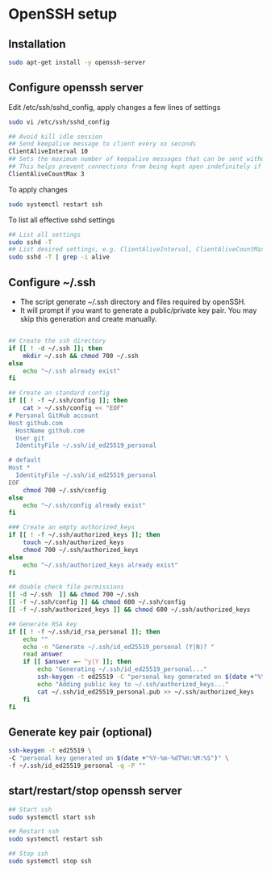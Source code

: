 # OpenSSH setup

## Installation
```bash
sudo apt-get install -y openssh-server
```

## Configure openssh server 
Edit /etc/ssh/sshd_config, apply changes a few lines of settings
```bash
sudo vi /etc/ssh/sshd_config
```

```bash
## Avoid kill idle session
## Send keepalive message to client every xx seconds
ClientAliveInterval 10
## Sets the maximum number of keepalive messages that can be sent without a response from the client before the connection is terminated.
## This helps prevent connections from being kept open indefinitely if the client is unresponsive.
ClientAliveCountMax 3
```

To apply changes  
```bash
sudo systemctl restart ssh
```

To list all effective sshd settings
```bash
## List all settings
sudo sshd -T 
## List desired settings, e.g. ClientAliveInterval, ClientAliveCountMax, TCPKeepAlive
sudo sshd -T | grep -i alive
```


## Configure ~/.ssh
- The script generate ~/.ssh directory and files required by openSSH.
- It will prompt if you want to generate a public/private key pair.  You may skip this generation and create manually.
```bash

## Create the ssh directory
if [[ ! -d ~/.ssh ]]; then
    mkdir ~/.ssh && chmod 700 ~/.ssh
else
    echo "~/.ssh already exist"
fi

## Create an standard config
if [[ ! -f ~/.ssh/config ]]; then
    cat > ~/.ssh/config << "EOF"
# Personal GitHub account
Host github.com
  HostName github.com
  User git
  IdentityFile ~/.ssh/id_ed25519_personal

# default
Host *
  IdentityFile ~/.ssh/id_ed25519_personal
EOF
    chmod 700 ~/.ssh/config
else
    echo "~/.ssh/config already exist"
fi

### Create an empty authorized_keys
if [[ ! -f ~/.ssh/authorized_keys ]]; then
    touch ~/.ssh/authorized_keys
    chmod 700 ~/.ssh/authorized_keys
else
    echo "~/.ssh/authorized_keys already exist"
fi

## double check file permissions
[[ -d ~/.ssh  ]] && chmod 700 ~/.ssh
[[ -f ~/.ssh/config ]] && chmod 600 ~/.ssh/config
[[ -f ~/.ssh/authorized_keys ]] && chmod 600 ~/.ssh/authorized_keys

## Generate RSA key
if [[ ! -f ~/.ssh/id_rsa_personal ]]; then
    echo ""
    echo -n "Generate ~/.ssh/id_ed25519_personal (Y|N)? "
    read answer
    if [[ $answer =~ ^y|Y ]]; then
        echo "Generating ~/.ssh/id_ed25519_personal..."
        ssh-keygen -t ed25519 -C "personal key generated on $(date +"%Y-%m-%dT%H:%M:%S")" -f ~/.ssh/id_ed25519_personal -q -P ""
        echo "Adding public key to ~/.ssh/authorized_keys..."
        cat ~/.ssh/id_ed25519_personal.pub >> ~/.ssh/authorized_keys
    fi
fi
```

## Generate key pair (optional)
```bash
ssh-keygen -t ed25519 \
-C "personal key generated on $(date +"%Y-%m-%dT%H:%M:%S")" \
-f ~/.ssh/id_ed25519_personal -q -P ""
```

## start/restart/stop openssh server
```bash
## Start ssh 
sudo systemctl start ssh

## Restart ssh 
sudo systemctl restart ssh

## Stop ssh
sudo systemctl stop ssh
```